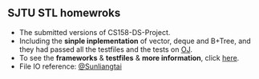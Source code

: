 ## **SJTU STL homewroks**
+ The submitted versions of CS158-DS-Project.
+ Including the **sinple inplementation** of vector, deque and B+Tree, and they had passed all the testfiles and the tests on [OJ](http://oj.oscardhc.com/).
+ To see the **frameworks** & **testfiles** & **more information**, click [here](https://github.com/MasterJH5574/CS158-DS-Project).
+ File IO reference: [@Sunliangtai](https://github.com/Sunliangtai/BTree_Submit)